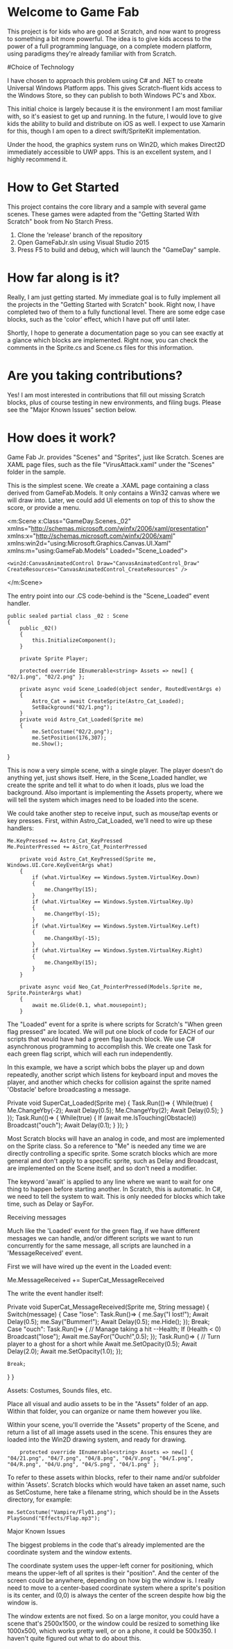 # Welcome to Game Fab
This project is for kids who are good at Scratch, and now want to progress to something a bit more powerful. The idea is to give kids access to the power of a full programming language, on a complete modern platform, using paradigms they're already familiar with from Scratch.

#Choice of Technology

I have chosen to approach this problem using C# and .NET to create Universal Windows Platform apps. This gives Scratch-fluent kids access to the Windows Store, so they can publish to both Windows PC's and Xbox.

This initial choice is largely because it is the environment I am most familiar with, so it's easiest to get up and running. In the future, I would love to give kids the ability to build and distribute on iOS as well. I expect to use Xamarin for this, though I am open to a direct swift/SpriteKit implementation.

Under the hood, the graphics system runs on Win2D, which makes Direct2D immediately accessible to UWP apps. This is an excellent system, and I highly recommend it.

# How to Get Started

This project contains the core library and a sample with several game scenes. These games were adapted from the "Getting Started With Scratch" book from No Starch Press.

1. Clone the 'release' branch of the repository
2. Open GameFabJr.sln using Visual Studio 2015
3. Press F5 to build and debug, which will launch the "GameDay" sample.

# How far along is it?

Really, I am just getting started. My immediate goal is to fully implement all the projects in the "Getting Started with Scratch" book. Right now, I have completed two of them to a fully functional level. There are some edge case blocks, such as the 'color' effect, which I have put off until later.

Shortly, I hope to generate a documentation page so you can see exactly at a glance which blocks are implemented. Right now, you can check the comments in the Sprite.cs and Scene.cs files for this information.

# Are you taking contributions?

Yes! I am most interested in contributions that fill out missing Scratch blocks, plus of course testing in new environments, and filing bugs. Please see the "Major Known Issues" section below.

# How does it work?

Game Fab Jr. provides "Scenes" and "Sprites", just like Scratch. Scenes are XAML page files, such as the file "VirusAttack.xaml" under the "Scenes" folder in the sample. 

This is the simplest scene. We create a .XAML page containing a class derived from GameFab.Models. It only contains a Win32 canvas where we will draw into. Later, we could add UI elements on top of this to show the score, or provide a menu.

 <m:Scene
    x:Class="GameDay.Scenes._02"
    xmlns="http://schemas.microsoft.com/winfx/2006/xaml/presentation"
    xmlns:x="http://schemas.microsoft.com/winfx/2006/xaml"
    xmlns:win2d="using:Microsoft.Graphics.Canvas.UI.Xaml"
    xmlns:m="using:GameFab.Models" 
    Loaded="Scene_Loaded">

    <win2d:CanvasAnimatedControl Draw="CanvasAnimatedControl_Draw" CreateResources="CanvasAnimatedControl_CreateResources" />
 </m:Scene>

The entry point into our .CS code-behind is the "Scene_Loaded" event handler.

    public sealed partial class _02 : Scene
    {
        public _02()
        {
            this.InitializeComponent();
        }

        private Sprite Player;

        protected override IEnumerable<string> Assets => new[] { "02/1.png", "02/2.png" };

        private async void Scene_Loaded(object sender, RoutedEventArgs e)
        {
            Astro_Cat = await CreateSprite(Astro_Cat_Loaded);
            SetBackground("02/1.png");
        }
        private void Astro_Cat_Loaded(Sprite me)
        {
            me.SetCostume("02/2.png");
            me.SetPosition(176,307);
            me.Show();
}

This is now a very simple scene, with a single player. The player doesn't do anything yet, just shows itself. Here, in the Scene_Loaded handler, we create the sprite and tell it what to do when it loads, plus we load the background. Also important is implementing the Assets property, where we will tell the system which images need to be loaded into the scene.

We could take another step to receive input, such as mouse/tap events or key presses. First, within Astro_Cat_Loaded, we'll need to wire up these handlers:

	Me.KeyPressed += Astro_Cat_KeyPressed
	Me.PointerPressed += Astro_Cat_PointerPressed

        private void Astro_Cat_KeyPressed(Sprite me, Windows.UI.Core.KeyEventArgs what)
        {
            if (what.VirtualKey == Windows.System.VirtualKey.Down)
            {
                me.ChangeYby(15);
            }
            if (what.VirtualKey == Windows.System.VirtualKey.Up)
            {
                me.ChangeYby(-15);
            }
            if (what.VirtualKey == Windows.System.VirtualKey.Left)
            {
                me.ChangeXby(-15);
            }
            if (what.VirtualKey == Windows.System.VirtualKey.Right)
            {
                me.ChangeXby(15);
            }
        }

        private async void Neo_Cat_PointerPressed(Models.Sprite me, Sprite.PointerArgs what)
        {
            await me.Glide(0.1, what.mousepoint);
        }

The "Loaded" event for a sprite is where scripts for Scratch's "When green flag pressed" are located. We will put one block of code for EACH of our scripts that would have had a green flag launch block. We use C# asynchronous programming to accomplish this. We create one Task for each green flag script, which will each run independently.

In this example, we have a script which bobs the player up and down repeatedly, another script which listens for keyboard input and moves the player, and another which checks for collision against the sprite named 'Obstacle' before broadcasting a message.

 Private void SuperCat_Loaded(Sprite me)
 {
	Task.Run(()=>
	{
		While(true)
		{
			Me.ChangeYby(-2);
			Await Delay(0.5);
			Me.ChangeYby(2);
			Await Delay(0.5);
		}
	});
	Task.Run(()=>
	{
		While(true)
		{
			If (await me.IsTouching(Obstacle))
				Broadcast("ouch");
			Await Delay(0.1);
		}
	});
}

Most Scratch blocks will have an analog in code, and most are implemented on the Sprite class. So a reference to "Me" is needed any time we are directly controlling a specific sprite.  Some scratch blocks which are more general and don't apply to a specific sprite, such as Delay and Broadcast, are implemented on the Scene itself, and so don't need a modifier.

The keyword 'await' is applied to any line where we want to wait for one thing to happen before starting another. In Scratch, this is automatic. In C#, we need to tell the system to wait. This is only needed for blocks which take time, such as Delay or SayFor.

Receiving messages

Much like the 'Loaded' event for the green flag, if we have different messages we can handle, and/or different scripts we want to run concurrently for the same message, all scripts are launched in a 'MessageReceived' event.

First we will have wired up the event in the Loaded event:

Me.MessageReceived += SuperCat_MessageReceived

The write the event handler itself:

Private void SuperCat_MessageReceived(Sprite me, String message)
{
Switch(message)
{
Case "lose":
	Task.Run()=>
	{
		me.Say("I lost!");
		Await Delay(0.5);
		me.Say("Bummer!");
		Await Delay(0.5);
		me.Hide();
	});
	Break;
Case "ouch":
	Task.Run()=>
	{
		// Manage taking a hit
		--Health;
		If (Health < 0)
			Broadcast("lose");
		Await me.SayFor("Ouch!",0.5);
	});
	Task.Run()=>
	{
		// Turn player to a ghost for a short while
		Await me.SetOpacity(0.5);
		Await Delay(2.0);
		Await me.SetOpacity(1.0);
	});
	
	Break;
}
}

Assets: Costumes, Sounds files, etc.

Place all visual and audio assets to be in the "Assets" folder of an app. Within that folder, you can organize or name them however you like. 

Within your scene, you'll override the "Assets" property of the Scene, and return a list of all image assets used in the scene. This ensures they are loaded into the Win2D drawing system, and ready for drawing.

        protected override IEnumerable<string> Assets => new[] { "04/21.png", "04/7.png", "04/8.png", "04/V.png", "04/I.png", "04/R.png", "04/U.png", "04/S.png", "04/1.png" };

To refer to these assets within blocks, refer to their name and/or subfolder within 'Assets'. Scratch blocks which would have taken an asset name, such as SetCostume, here take a filename string, which should be in the Assets directory, for example:

	me.SetCostume("Vampire/Fly01.png");
	PlaySound("Effects/Flap.mp3");

Major Known Issues

The biggest problems in the code that's already implemented are the coordinate system and the window extents.

The coordinate system uses the upper-left corner for positioning, which means the upper-left of all sprites is their "position". And the center of the screen could be anywhere, depending on how big the window is. I really need to move to a center-based coordinate system where a sprite's position is its center, and (0,0) is always the center of the screen despite how big the window is.

The window extents are not fixed. So on a large monitor, you could have a scene that's 2500x1500, or the window could be resized to something like 1000x500, which works pretty well, or on a phone, it could be 500x350. I haven't quite figured out what to do about this.
